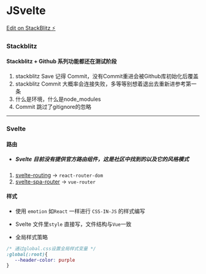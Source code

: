 # JSvelte

[Edit on StackBlitz ⚡️](https://stackblitz.com/edit/jsvelte)

### Stackblitz

#### Stackblitz + Github 系列功能都还在测试阶段

1. stackblitz Save 记得 Commit，没有Commit重进会被Github库初始化后覆盖
2. stackblitz Commit 大概率会连接失败，多等等别想着退出去重新进参考第一条
3. 什么是环境，什么是node_modules
4. Commit 跳过了gitignore的忽略

---

### Svelte

#### 路由

- ##### Svelte 目前没有提供官方路由组件，这是社区中找到的以及它的风格模式

1. [svelte-routing](https://github.com/EmilTholin/svelte-routing) -> `react-router-dom`
2. [svelte-spa-router](https://github.com/ItalyPaleAle/svelte-spa-router) -> `vue-router`


#### 样式

- 使用 `emotion` 如`React` 一样进行 `CSS-IN-JS` 的样式编写
- Svelte 文件里`style` 直接写，文件结构与`Vue`一致

- 全局样式策略
```css
/* 通过global.css设置全局样式变量 */
:global(:root){
   --header-color: purple
}
```